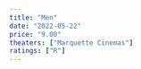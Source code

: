```yaml
---
title: "Men"
date: "2022-05-22"
price: "9.00"
theaters: ["Marquette Cinemas"]
ratings: ["R"]
---
```

